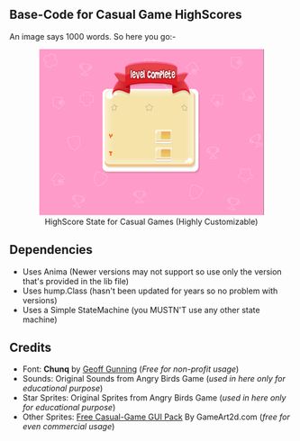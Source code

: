 ## Base-Code for Casual Game HighScores

An image says 1000 words. So here you go:-

<p align="center">
<a href="https://github.com/YoungNeer/love2d-basecode/blob/master/HighScoreState/LAF1 - Casual/">
  <img src="https://github.com/YoungNeer/love2d-basecode/blob/master/HighScoreState/LAF1 - Casual/assets/screens/demo.gif"/>
</a><br>
<span style="align:center">HighScore State for Casual Games (Highly Customizable)</span>
</p>

## Dependencies

- Uses Anima (Newer versions may not support so use only the version that's provided in the lib file)
- Uses hump.Class (hasn't been updated for years so no problem with versions)
- Uses a Simple StateMachine (you MUSTN'T use any other state machine)

## Credits

* Font: **Chunq** by <a href="mailto:geoff_gunning@hotmail.com">Geoff Gunning</a> (*Free for non-profit usage*)
* Sounds: Original Sounds from Angry Birds Game (*used in here only for educational purpose*)
* Star Sprites: Original Sprites from Angry Birds Game (*used in here only for educational purpose*)
* Other Sprites: <a href="https://www.gameart2d.com/free-game-gui.html">Free Casual-Game GUI Pack</a> By GameArt2d.com (*free for even commercial usage*)
